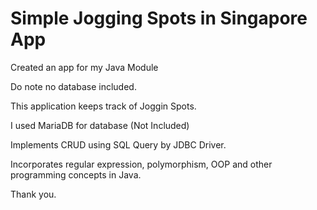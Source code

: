 # Simple Jogging Spots in Singapore App

Created an app for my Java Module

Do note no database included.

This application keeps track of Joggin Spots.

I used MariaDB for database (Not Included)

Implements CRUD using SQL Query by JDBC Driver.

Incorporates regular expression, polymorphism, OOP and other programming concepts in Java.

Thank you.
